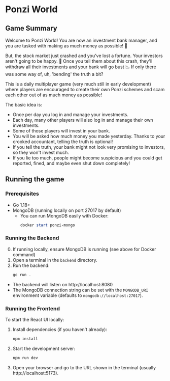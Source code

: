 # Ponzi World

## Game Summary

Welcome to Ponzi World! You are now an investment bank manager, and you are tasked with making as much money as possible! 🤑

But, the stock market just crashed and you've lost a fortune. Your investors aren't going to be happy. 😬 Once you tell them about this crash, they'll withdraw all their investments and your bank will go bust 📉 If  only there was some way of, uh, 'bending' the truth a bit?

This is a daily multiplayer game (very much still in early development) where players are encouraged to create their own Ponzi schemes and scam each other out of as much money as possible!

The basic idea is:
- Once per day you log in and manage your investments.
- Each day, many other players will also log in and manage their own investments.
- Some of those players will invest in your bank.
- You will be asked how much money you made yesterday. Thanks to your crooked accountant, telling the truth is optional!
- If you tell the truth, your bank might not look very promising to investors, so they won't invest much.
- If you lie too much, people might become suspicious and you could get reported, fined, and maybe even shut down completely!

## Running the game

### Prerequisites
- Go 1.18+
- MongoDB (running locally on port 27017 by default)
  - You can run MongoDB easily with Docker:
    ```powershell
    docker start ponzi-mongo
    ```

### Running the Backend

0. If running locally, ensure MongoDB is running (see above for Docker command)
1. Open a terminal in the `backend` directory.
2. Run the backend:
   ```powershell
   go run .
   ```

- The backend will listen on http://localhost:8080
- The MongoDB connection string can be set with the `MONGODB_URI` environment variable (defaults to `mongodb://localhost:27017`).

### Running the Frontend

To start the React UI locally:

1. Install dependencies (if you haven't already):
   ```powershell
   npm install
   ```
2. Start the development server:
   ```powershell
   npm run dev
   ```
3. Open your browser and go to the URL shown in the terminal (usually http://localhost:5173).
